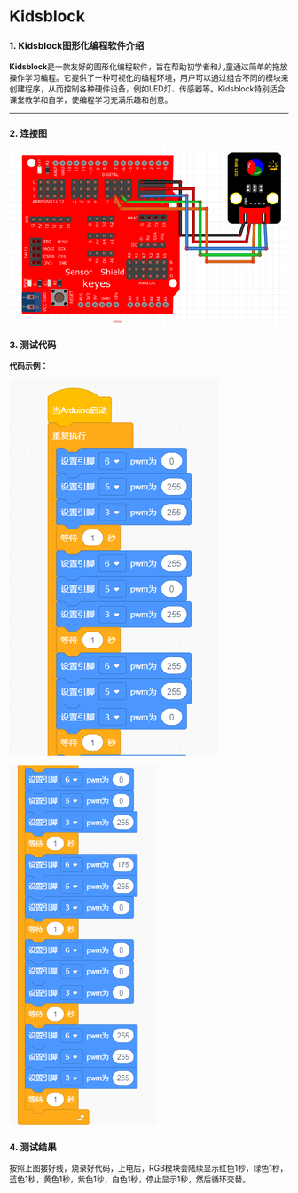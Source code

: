 # Kidsblock

### 1. Kidsblock图形化编程软件介绍

**Kidsblock**是一款友好的图形化编程软件，旨在帮助初学者和儿童通过简单的拖放操作学习编程。它提供了一种可视化的编程环境，用户可以通过组合不同的模块来创建程序，从而控制各种硬件设备，例如LED灯、传感器等。Kidsblock特别适合课堂教学和自学，使编程学习充满乐趣和创意。

---

### 2. 连接图

**![KE4007](media/a482b43937d422b1e2bdbeb36aa1f798.png)**

### 3. 测试代码

**代码示例：**

![](media/e2f78a2f14105e5f81face7615bd2a06.png)

![](media/b0c965db89c260765163c18e9cbb922c.png)

### 4. 测试结果

按照上图接好线，烧录好代码，上电后，RGB模块会陆续显示红色1秒，绿色1秒，蓝色1秒，黄色1秒，紫色1秒，白色1秒，停止显示1秒，然后循环交替。

